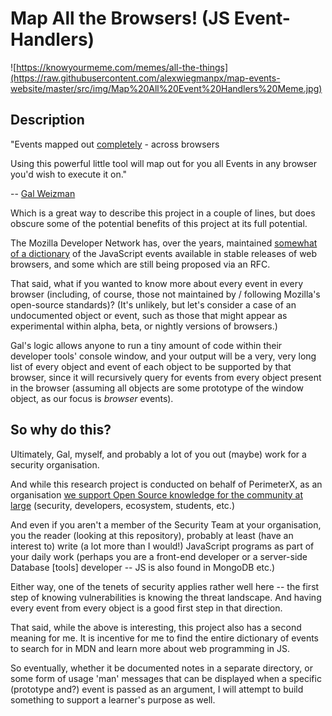 # Map All the Browsers! (JS Event-Handlers)

![https://knowyourmeme.com/memes/all-the-things](https://raw.githubusercontent.com/alexwiegmanpx/map-events-website/master/src/img/Map%20All%20Event%20Handlers%20Meme.jpg)

## Description

"Events mapped out [completely](https://perimeterx.github.io/map-events-website/) - across browsers

Using this powerful little tool will map out for you all Events in any browser you'd wish to execute it on."

-- [Gal Weizman](https://weizman.github.io/)

Which is a great way to describe this project in a couple of lines, but does obscure some of the potential benefits of this project at its full potential.

The Mozilla Developer Network has, over the years, maintained [somewhat of a dictionary](https://developer.mozilla.org/en-US/docs/Web/API/Window) of the JavaScript events available in stable releases of web browsers, and some which are still being proposed via an RFC. 

That said, what if you wanted to know more about every event in every browser (including, of course, those not maintained by / following Mozilla's open-source standards)? (It's unlikely, but let's consider a case of an undocumented object or event, such as those that might appear as experimental within alpha, beta, or nightly versions of browsers.)

Gal's logic allows anyone to run a tiny amount of code within their developer tools' console window, and your output will be a very, very long list of every object and event of each object to be supported by that browser, since it will recursively query for events from every object present in the browser (assuming all objects are some prototype of the window object, as our focus is _browser_ events).

## So why do this?

Ultimately, Gal, myself, and probably a lot of you out (maybe) work for a security organisation.

And while this research project is conducted on behalf of PerimeterX, as an organisation [we support Open Source knowledge for the community at large](https://www.globenewswire.com/news-release/2020/10/06/2104341/0/en/Snyk-and-PerimeterX-Partner-to-Address-Open-Source-JavaScript-Risk-Increasingly-Common-in-Web-Applications.html) (security, developers, ecosystem, students, etc.)

And even if you aren't a member of the Security Team at your organisation, you the reader (looking at this repository), probably at least (have an interest to) write (a lot more than I would!) JavaScript programs as part of your daily work (perhaps you are a front-end developer or a server-side Database [tools] developer -- JS is also found in MongoDB etc.)

Either way, one of the tenets of security applies rather well here -- the first step of knowing vulnerabilities is knowing the threat landscape. And having every event from every object is a good first step in that direction.

That said, while the above is interesting, this project also has a second meaning for me. It is incentive for me to find the entire dictionary of events to search for in MDN and learn more about web programming in JS.

So eventually, whether it be documented notes in a separate directory, or some form of usage 'man' messages that can be displayed when a specific (prototype and?) event is passed as an argument, I will attempt to build something to support a learner's purpose as well.
